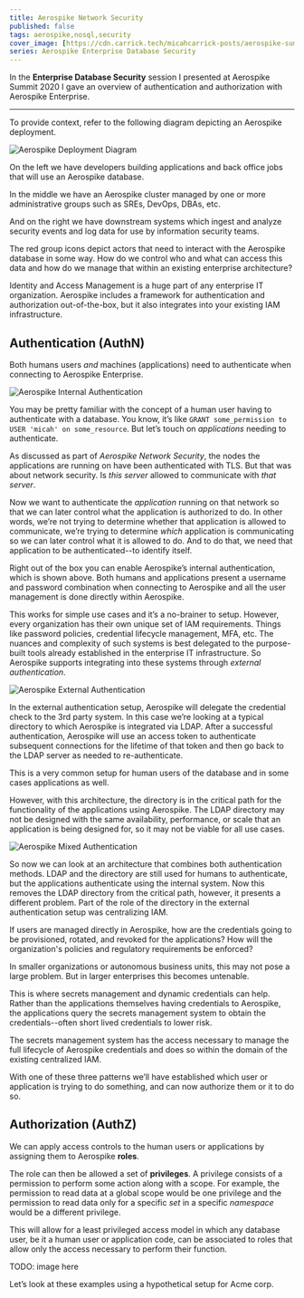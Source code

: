 ```yaml
---
title: Aerospike Network Security
published: false
tags: aerospike,nosql,security
cover_image: [https://cdn.carrick.tech/micahcarrick-posts/aerospike-summit20-enterprise-database-security/aerospike-auth.png]
series: Aerospike Enterprise Database Security
---
```


In the **Enterprise Database Security** session I presented at Aerospike Summit 2020 I gave an overview of authentication and authorization with Aerospike Enterprise.

***

To provide context, refer to the following diagram depicting an Aerospike deployment.

![Aerospike Deployment Diagram](https://cdn.carrick.tech/micahcarrick-posts/aerospike-summit20-enterprise-database-security/aerospike-auth-deployment.png)

On the left we have developers building applications and back office jobs that will use an Aerospike database.

In the middle we have an Aerospike cluster managed by one or more administrative groups such as SREs, DevOps, DBAs, etc.

And on the right we have downstream systems which ingest and analyze security events and log data for use by information security teams.

The red group icons depict actors that need to interact with the Aerospike database in some way. How do we control who and what can access this data and how do we manage that within an existing enterprise architecture?

Identity and Access Management is a huge part of any enterprise IT organization. Aerospike includes a framework for authentication and authorization out-of-the-box, but it also integrates into your existing IAM infrastructure.


## Authentication (AuthN)

Both humans users _and_ machines (applications) need to authenticate when connecting to Aerospike Enterprise.

![Aerospike Internal Authentication](https://cdn.carrick.tech/micahcarrick-posts/aerospike-summit20-enterprise-database-security/aerospike-auth-internal-authn.png)

You may be pretty familiar with the concept of a human user having to authenticate with a database. You know, it’s like `GRANT some_permission to USER 'micah' on some_resource`. But let’s touch on _applications_ needing to authenticate.

As discussed as part of _Aerospike Network Security_, the nodes the applications are running on have been authenticated with TLS. But that was about network security. Is _this server_ allowed to communicate with _that server_.

Now we want to authenticate the _application_ running on that network so that we can later control what the application is authorized to do. In other words, we’re not trying to determine whether that application is allowed to communicate, we’re trying to determine _which_ application is communicating so we can later control what it is allowed to do. And to do that, we need that application to be authenticated--to identify itself.

Right out of the box you can enable Aerospike’s internal authentication, which is shown above. Both humans and applications present a username and password combination when connecting to Aerospike and all the user management is done directly within Aerospike.

This works for simple use cases and it’s a no-brainer to setup. However, every organization has their own unique set of IAM requirements. Things like password policies, credential lifecycle management, MFA, etc. The nuances and complexity of such systems is best delegated to the purpose-built tools already established in the enterprise IT infrastructure. So Aerospike supports integrating into these systems through _external authentication_.

![Aerospike External Authentication](https://cdn.carrick.tech/micahcarrick-posts/aerospike-summit20-enterprise-database-security/aerospike-auth-external-authn.png)

In the external authentication setup, Aerospike will delegate the credential check to the 3rd party system. In this case we’re looking at a typical directory to which Aerospike is integrated via LDAP. After a successful authentication, Aerospike will use an access token to authenticate subsequent connections for the lifetime of that token and then go back to the LDAP server as needed to re-authenticate.

This is a very common setup for human users of the database and in some cases applications as well.

However, with this architecture, the directory is in the critical path for the functionality of the applications using Aerospike. The LDAP directory may not be designed with the same availability, performance, or scale that an application is being designed for, so it may not be viable for all use cases.

![Aerospike Mixed Authentication](https://cdn.carrick.tech/micahcarrick-posts/aerospike-summit20-enterprise-database-security/aerospike-auth-mixed-authn.png)

So now we can look at an architecture that combines both authentication methods. LDAP and the directory are still used for humans to authenticate, but the applications authenticate using the internal system. Now this removes the LDAP directory from the critical path, however, it presents a different problem. Part of the role of the directory in the external authentication setup was centralizing IAM.

If users are managed directly in Aerospike, how are the credentials going to be provisioned, rotated, and revoked for the applications? How will the organization's policies and regulatory requirements be enforced?

In smaller organizations or autonomous business units, this may not pose a large problem. But in larger enterprises this becomes untenable.

This is where secrets management and dynamic credentials can help. Rather than the applications themselves having credentials to Aerospike, the applications query the secrets management system to obtain the credentials--often short lived credentials to lower risk.

The secrets management system has the access necessary to manage the full lifecycle of Aerospike credentials and does so within the domain of the existing centralized IAM.

With one of these three patterns we’ll have established which user or application is trying to do something, and can now authorize them or it to do so.

## Authorization (AuthZ)

We can apply access controls to the human users or applications by assigning them to Aerospike **roles**.

The role can then be allowed a set of **privileges**. A privilege consists of a permission to perform some action along with a scope. For example, the permission to read data at a global scope would be one privilege and the permission to read data only for a specific _set_ in a specific _namespace_ would be a different privilege.

This will allow for a least privileged access model in which any database user, be it a human user or application code, can be associated to roles that allow only the access necessary to perform their function.

TODO: image here


Let’s look at these examples using a hypothetical setup for Acme corp.
